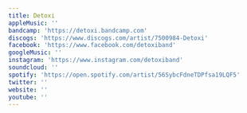 ```yaml
---
title: Detoxi
appleMusic: ''
bandcamp: 'https://detoxi.bandcamp.com'
discogs: 'https://www.discogs.com/artist/7500984-Detoxi'
facebook: 'https://www.facebook.com/detoxiband'
googleMusic: ''
instagram: 'https://www.instagram.com/detoxiband'
soundcloud: ''
spotify: 'https://open.spotify.com/artist/56SybcFdneTDPfsa19LQF5'
twitter: ''
website: ''
youtube: ''
---
```

